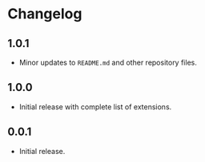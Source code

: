 # Changelog

## 1.0.1

- Minor updates to `README.md` and other repository files.

## 1.0.0

- Initial release with complete list of extensions.

## 0.0.1

- Initial release.
